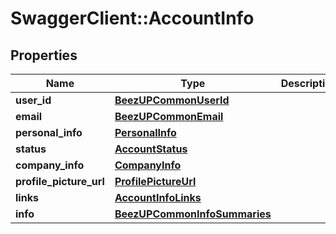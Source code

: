 # SwaggerClient::AccountInfo

## Properties
Name | Type | Description | Notes
------------ | ------------- | ------------- | -------------
**user_id** | [**BeezUPCommonUserId**](BeezUPCommonUserId.md) |  | 
**email** | [**BeezUPCommonEmail**](BeezUPCommonEmail.md) |  | 
**personal_info** | [**PersonalInfo**](PersonalInfo.md) |  | [optional] 
**status** | [**AccountStatus**](AccountStatus.md) |  | 
**company_info** | [**CompanyInfo**](CompanyInfo.md) |  | [optional] 
**profile_picture_url** | [**ProfilePictureUrl**](ProfilePictureUrl.md) |  | [optional] 
**links** | [**AccountInfoLinks**](AccountInfoLinks.md) |  | 
**info** | [**BeezUPCommonInfoSummaries**](BeezUPCommonInfoSummaries.md) |  | [optional] 


